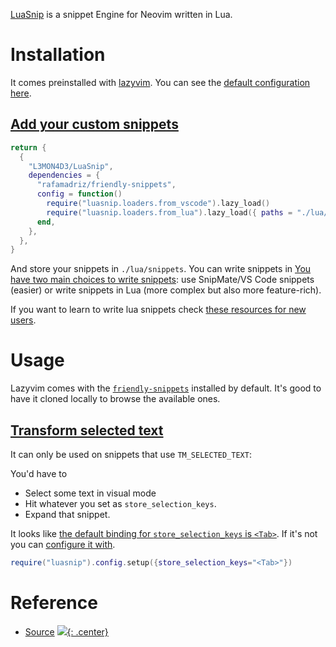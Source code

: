 [LuaSnip](https://github.com/L3MON4D3/LuaSnip) is a snippet Engine for Neovim written in Lua.

# Installation

It comes preinstalled with [lazyvim](lazyvim.md). You can see the [default configuration here](https://www.lazyvim.org/plugins/coding#luasnip). 

## [Add your custom snippets](https://github.com/LazyVim/LazyVim/discussions/2253)

```lua
return {
  {
    "L3MON4D3/LuaSnip",
    dependencies = {
      "rafamadriz/friendly-snippets",
      config = function()
        require("luasnip.loaders.from_vscode").lazy_load()
        require("luasnip.loaders.from_lua").lazy_load({ paths = "./lua/snippets" })
      end,
    },
  },
}
```

And store your snippets in `./lua/snippets`. You can write snippets in [You have two main choices to write snippets](https://github.com/L3MON4D3/LuaSnip?tab=readme-ov-file#getting-started): use SnipMate/VS Code snippets (easier) or write snippets in Lua (more complex but also more feature-rich).

If you want to learn to write lua snippets check [these resources for new users](https://github.com/L3MON4D3/LuaSnip?tab=readme-ov-file#resources-for-new-users).


# Usage

Lazyvim comes with the [`friendly-snippets`](https://github.com/rafamadriz/friendly-snippets/tree/main/snippets) installed by default. It's good to have it cloned locally to browse the available ones.

## [Transform selected text](https://github.com/L3MON4D3/LuaSnip/discussions/884) 

It can only be used on snippets that use `TM_SELECTED_TEXT`:

You'd have to

- Select some text in visual mode
- Hit whatever you set as `store_selection_keys`.
- Expand that snippet.

It looks like [the default binding for `store_selection_keys` is `<Tab>`](https://github.com/L3MON4D3/LuaSnip/blob/master/doc/luasnip.txt#LL2304). If it's not you can [configure it with](https://github.com/L3MON4D3/LuaSnip/issues/646). 

```lua 
require("luasnip").config.setup({store_selection_keys="<Tab>"})
```
# Reference
- [Source](https://github.com/L3MON4D3/LuaSnip)
[![](not-by-ai.svg){: .center}](https://notbyai.fyi)
